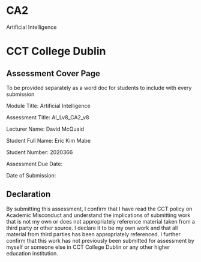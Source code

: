 # CA2
Artificial Intelligence 

# CCT College Dublin

## Assessment Cover Page

To be provided separately as a word doc for students to include with every submission

Module Title: Artificial Intelligence 

Assessment Title: AI_Lv8_CA2_v8 

Lecturer Name:  David McQuaid

Student Full Name: Eric Kim Mabe

Student Number: 2020366

Assessment Due Date: 

Date of Submission:

## Declaration 

By submitting this assessment, I confirm that I have read the CCT policy on Academic Misconduct and understand the implications of submitting work that is not my own or does not appropriately reference material taken from a third party or other source. I declare it to be my own work and that all material from third parties has been appropriately referenced. I further confirm that this work has not previously been submitted for assessment by myself or someone else in CCT College Dublin or any other higher education institution.
